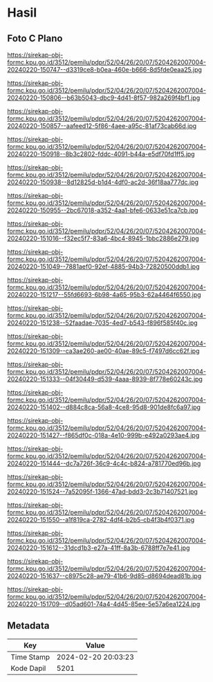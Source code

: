 # Hasil

## Foto C Plano

https://sirekap-obj-formc.kpu.go.id/3512/pemilu/pdpr/52/04/26/20/07/5204262007004-20240220-150747--d3319ce8-b0ea-460e-b666-8d5fde0eaa25.jpg

https://sirekap-obj-formc.kpu.go.id/3512/pemilu/pdpr/52/04/26/20/07/5204262007004-20240220-150806--b63b5043-dbc9-4d41-8f57-982a269f4bf1.jpg

https://sirekap-obj-formc.kpu.go.id/3512/pemilu/pdpr/52/04/26/20/07/5204262007004-20240220-150857--aafeed12-5f86-4aee-a95c-81af73cab66d.jpg

https://sirekap-obj-formc.kpu.go.id/3512/pemilu/pdpr/52/04/26/20/07/5204262007004-20240220-150918--8b3c2802-fddc-4091-b44a-e5df70fd1ff5.jpg

https://sirekap-obj-formc.kpu.go.id/3512/pemilu/pdpr/52/04/26/20/07/5204262007004-20240220-150938--8d12825d-b1d4-4df0-ac2d-36f18aa777dc.jpg

https://sirekap-obj-formc.kpu.go.id/3512/pemilu/pdpr/52/04/26/20/07/5204262007004-20240220-150955--2bc67018-a352-4aa1-bfe6-0633e51ca7cb.jpg

https://sirekap-obj-formc.kpu.go.id/3512/pemilu/pdpr/52/04/26/20/07/5204262007004-20240220-151016--f32ec5f7-83a6-4bc4-8945-1bbc2886e279.jpg

https://sirekap-obj-formc.kpu.go.id/3512/pemilu/pdpr/52/04/26/20/07/5204262007004-20240220-151049--7881aef0-92ef-4885-94b3-72820500ddb1.jpg

https://sirekap-obj-formc.kpu.go.id/3512/pemilu/pdpr/52/04/26/20/07/5204262007004-20240220-151217--55fd6693-6b98-4a65-95b3-62a4464f6550.jpg

https://sirekap-obj-formc.kpu.go.id/3512/pemilu/pdpr/52/04/26/20/07/5204262007004-20240220-151238--52faadae-7035-4ed7-b543-f896f585f40c.jpg

https://sirekap-obj-formc.kpu.go.id/3512/pemilu/pdpr/52/04/26/20/07/5204262007004-20240220-151309--ca3ae260-ae00-40ae-89c5-f7497d6cc62f.jpg

https://sirekap-obj-formc.kpu.go.id/3512/pemilu/pdpr/52/04/26/20/07/5204262007004-20240220-151333--04f30449-d539-4aaa-8939-8f778e60243c.jpg

https://sirekap-obj-formc.kpu.go.id/3512/pemilu/pdpr/52/04/26/20/07/5204262007004-20240220-151402--d884c8ca-56a8-4ce8-95d8-901de8fc6a97.jpg

https://sirekap-obj-formc.kpu.go.id/3512/pemilu/pdpr/52/04/26/20/07/5204262007004-20240220-151427--f865df0c-018a-4e10-999b-e492a0293ae4.jpg

https://sirekap-obj-formc.kpu.go.id/3512/pemilu/pdpr/52/04/26/20/07/5204262007004-20240220-151444--dc7a726f-36c9-4c4c-b824-a781770ed96b.jpg

https://sirekap-obj-formc.kpu.go.id/3512/pemilu/pdpr/52/04/26/20/07/5204262007004-20240220-151524--7a52095f-1366-47ad-bdd3-2c3b71407521.jpg

https://sirekap-obj-formc.kpu.go.id/3512/pemilu/pdpr/52/04/26/20/07/5204262007004-20240220-151550--a1f819ca-2782-4df4-b2b5-cb4f3b4f0371.jpg

https://sirekap-obj-formc.kpu.go.id/3512/pemilu/pdpr/52/04/26/20/07/5204262007004-20240220-151612--31dcd1b3-e27a-41ff-8a3b-6788ff7e7e41.jpg

https://sirekap-obj-formc.kpu.go.id/3512/pemilu/pdpr/52/04/26/20/07/5204262007004-20240220-151637--c8975c28-ae79-41b6-9d85-d8694dead81b.jpg

https://sirekap-obj-formc.kpu.go.id/3512/pemilu/pdpr/52/04/26/20/07/5204262007004-20240220-151709--d05ad601-74a4-4d45-85ee-5e57a6ea1224.jpg


## Metadata

| Key        | Value               |
| ---------- | ------------------- |
| Time Stamp | 2024-02-20 20:03:23 |
| Kode Dapil | 5201                |



